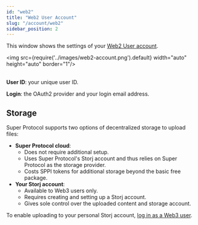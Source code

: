 ```yaml
---
id: "web2"
title: "Web2 User Account"
slug: "/account/web2"
sidebar_position: 2
---
```


This window shows the settings of your [Web2 User account](/marketplace/account#web2-user-account).

<img src={require('../images/web2-account.png').default} width="auto" height="auto" border="1"/>
<br/>
<br/>

**User ID**: your unique user ID.

**Login**: the OAuth2 provider and your login email address.

## Storage

Super Protocol supports two options of decentralized storage to upload files:

- **Super Protocol cloud**:
    + Does not require additional setup.
    + Uses Super Protocol's Storj account and thus relies on Super Protocol as the storage provider.
    + Costs SPPI tokens for additional storage beyond the basic free package.
- **Your Storj account**:
    + Available to Web3 users only.
    + Requires creating and setting up a Storj account.
    + Gives sole control over the uploaded content and storage account.

To enable uploading to your personal Storj account, [log in as a Web3 user](/marketplace/guides/log-in).